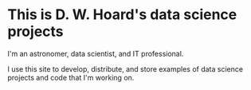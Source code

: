 # This is D. W. Hoard's data science projects

I'm an astronomer, data scientist, and IT professional.

I use this site to develop, distribute, and store examples of data science projects and code that I'm working on.
